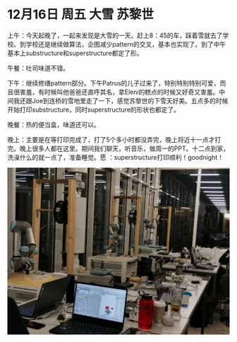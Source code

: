 # 12月16日 周五 大雪 苏黎世

上午：今天起晚了，一起来发现是大雪的一天。赶上8：45的车，踩着雪就去了学校。到学校还是继续做算法，企图减少pattern的交叉，基本也实现了。到了中午基本上substructure和superstructure都定了形。

午餐：吐司味道不错。

下午：继续修缮pattern部分。下午Patrus的儿子过来了，特别特别特别可爱，而且很害羞，有时候叫他爸爸还直呼其名，拿Eleni的糕点的时候又好奇又害羞。中间我还跟Joe到连桥的雪地里走了一下，感觉苏黎世的下雪天好美。五点多的时候开始打印substructure，同时superstructure的形状也都定了。

晚餐：热的便当盒，味道还可以。

晚上：主要是在等打印完成了，打了5个多小时都没弄完，晚上将近十一点才打完。晚上很多人都在这里。期间我们聊天，听音乐，做周一的PPT。十二点到家，洗澡什么的就一点了，准备睡觉。愿 ：superstructure打印顺利！goodnight！


![image](images\\639d04bf51f84ebba511ef33.jpg)




